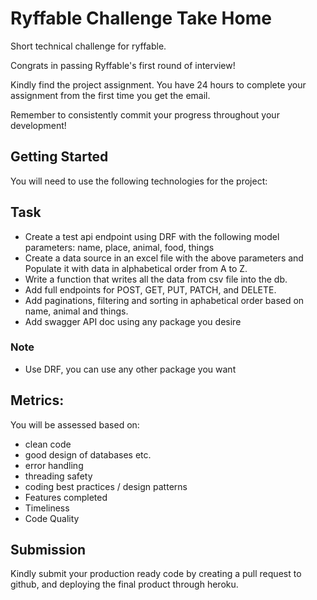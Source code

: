 # Ryffable Challenge Take Home
Short technical challenge for ryffable.

Congrats in passing Ryffable's first round of interview!

Kindly find the project assignment. You have 24 hours to complete your assignment from the first time you get the email.

Remember to consistently commit your progress throughout your development!

## Getting Started
You will need to use the following technologies for the project:

## Task
- Create a test api endpoint using DRF with the following model parameters: name, place, animal, food, things
- Create a data source in an excel file with the above parameters and Populate it with data in alphabetical order from A to Z.
- Write a function that writes all the data from csv file into the db.
- Add full endpoints for POST, GET, PUT, PATCH, and DELETE.
- Add paginations, filtering and sorting in aphabetical order based on name, animal and things.
- Add swagger API doc using any package you desire

### Note
- Use DRF, you can use any other package you want

## Metrics:
You will be assessed based on:

- clean code
- good design of databases etc.
- error handling
- threading safety
- coding best practices / design patterns
- Features completed
- Timeliness
- Code Quality

## Submission
Kindly submit your production ready code by creating a pull request to github, and deploying the final product through heroku.
